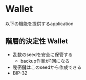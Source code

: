 # Wallet

以下の機能を提供するapplication



## 階層的決定性 Wallet

* 乱数のseedを安全に保管する
  * backup作業が1回になる
* 秘密鍵はこのseedから作成できる
* BIP-32